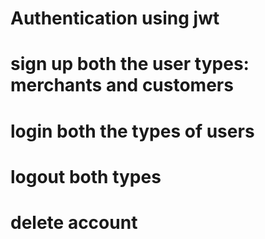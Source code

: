 
# Authentication using jwt
# sign up both the user types: merchants and customers
# login both the types of users
# logout both types
# delete account 